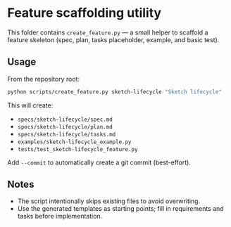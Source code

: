 # Feature scaffolding utility

This folder contains `create_feature.py` — a small helper to scaffold a feature skeleton (spec, plan, tasks placeholder, example, and basic test).

Usage
-----

From the repository root:

```bash
python scripts/create_feature.py sketch-lifecycle "Sketch lifecycle"
```

This will create:
- `specs/sketch-lifecycle/spec.md`
- `specs/sketch-lifecycle/plan.md`
- `specs/sketch-lifecycle/tasks.md`
- `examples/sketch-lifecycle_example.py`
- `tests/test_sketch-lifecycle_feature.py`

Add `--commit` to automatically create a git commit (best-effort).

Notes
-----
- The script intentionally skips existing files to avoid overwriting.
- Use the generated templates as starting points; fill in requirements and tasks before implementation.
